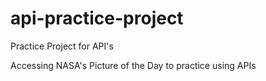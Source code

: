# api-practice-project
Practice Project for API's

Accessing NASA's Picture of the Day to practice using APIs